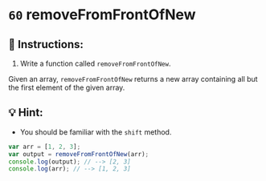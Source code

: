 # `60` removeFromFrontOfNew

## 📝 Instructions:

1. Write a function called `removeFromFrontOfNew`.

Given an array, `removeFromFrontOfNew` returns a new array containing all but the first element of the given array.

## :bulb: Hint:

* You should be familiar with the `shift` method.


```Javascript
var arr = [1, 2, 3];
var output = removeFromFrontOfNew(arr);
console.log(output); // --> [2, 3]
console.log(arr); // --> [1, 2, 3]
```
